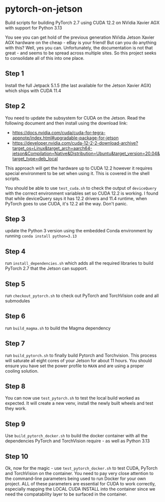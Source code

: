 # pytorch-on-jetson
Build scripts for building PyTorch 2.7 using CUDA 12.2 on NVidia Xavier AGX with support for Python 3.13

You see you can get hold of the previous generation NVidia Jetson Xavier AGX hardware on the cheap - eBay is your friend! But can you do anything with this? Well, yes you can. Unfortunately, the documentation is not that great - and seems to be spread across multiple sites. So this project seeks to consolidate all of this into one place. 

## Step 1
Install the full Jetpack 5.1.5 (the last available for the Jetson Xavier AGX) which ships with CUDA 11.4

## Step 2
You need to update the subsystem for CUDA on the Jetson. Read the following document and then install using the download link:
* https://docs.nvidia.com/cuda/cuda-for-tegra-appnote/index.html#upgradable-package-for-jetson
* https://developer.nvidia.com/cuda-12-2-2-download-archive?target_os=Linux&target_arch=aarch64-jetson&Compilation=Native&Distribution=Ubuntu&target_version=20.04&target_type=deb_local

This approach will get the hardware up to CUDA 12.2 however it requires special environment to be set when using it. This is covered in the shell scripts.

You should be able to use `test_cuda.sh` to check the output of `deviceQuery` with the correct environment variables set so CUDA 12.2 is working. I found that while deviceQuery says it has 12.2 drivers and 11.4 runtime, when PyTorch goes to use CUDA, it's 12.2 all the way. Don't panic.

## Step 3
update the Python 3 version using the embedded Conda environment by running `conda install python=3.13`

## Step 4
run `install_dependencies.sh` which adds all the required libraries to build PyTorch 2.7 that the Jetson can support.

## Step 5
run `checkout_pytorch.sh` to check out PyTorch and TorchVision code and all submodules

## Step 6
run `build_magma.sh` to build the Magma dependency

## Step 7
run `build_pytorch.sh` to finally build Pytorch and Torchvision. This process will saturate all eight cores of your Jetson for about 11 hours. You should ensure you have set the power profile to `MAXN` and are using a proper cooling solution.

## Step 8
You can now use `test_pytorch.sh` to test the local build worked as expected. It will create a new venv, install the newly built wheels and test they work.

## Step 9
Use `build_pytorch_docker.sh` to build the docker container with all the dependencies PyTorch and TorchVision require - as well as Python 3.13

## Step 10
Ok, now for the magic - use `test_pytorch_docker.sh` to test CUDA, PyTorch and TorchVision on the container. You need to pay very close attention to the command-line parameters being used to run Docker for your own project. ALL of these parameters are essential for CUDA to work correctly, especially mapping the LOCAL CUDA INSTALL into the container since we need the compatability layer to be surfaced in the container. 



